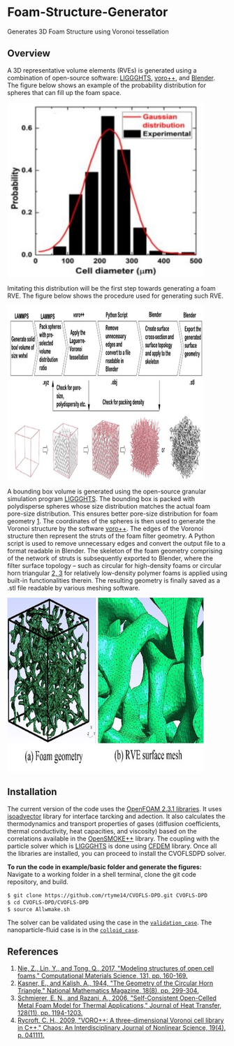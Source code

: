 # Foam-Structure-Generator
Generates 3D Foam Structure using Voronoi tessellation

## Overview
A 3D representative volume elements (RVEs) is generated using a combination of open-source software: [LIGGGHTS](https://www.cfdem.com/liggghtsr-open-source-discrete-element-method-particle-simulation-code), [voro++](http://math.lbl.gov/voro++/about.html), and [Blender](https://www.blender.org/). The figure below shows an example of the probability distribution for spheres that can fill up the foam space. 

<img src="https://github.com/rtymea14/Foam-Structure-Generator/blob/main/SphereDist.jpg" width="450" height="400" />

Imitating this distribution will be the first step towards generating a foam RVE. The figure below shows the procedure used for generating such RVE. 

<img src="https://github.com/rtymea14/Foam-Structure-Generator/blob/main/process.jpg" width="450" height="400" />

A bounding box volume is generated using the open-source granular simulation program [LIGGGHTS](https://www.cfdem.com/liggghtsr-open-source-discrete-element-method-particle-simulation-code). The bounding box is packed with polydisperse spheres whose size distribution matches the actual foam pore-size distribution. This ensures better pore-size distribution for foam geometry [1](#References). The coordinates of the spheres is then used to generate the Voronoi structure by the software [voro++](http://math.lbl.gov/voro++/about.html). The edges of the Voronoi structure then represent the struts of the foam filter geometry. A Python script is used to remove unnecessary edges and convert the output file to a format readable in Blender. The skeleton of the foam geometry comprising of the network of struts is subsequently exported to Blender, where the filter surface topology – such as circular for high-density foams or circular horn triangular [2, 3](#References) for relatively low-density polymer foams is applied using built-in functionalities therein. The resulting geometry is finally saved as a .stl file readable by various meshing software.

<img src="https://github.com/rtymea14/Foam-Structure-Generator/blob/main/mesh.jpg" width="450" height="400" />

## Installation
The current version of the code uses the [OpenFOAM 2.3.1 libraries](http://www.openfoam.org/archive/2.3.1/download/source.php). It uses [isoadvector](https://github.com/isoAdvector/isoAdvector) library for interface tarcking and adection. It also calculates the thermodynamics and transport properties of gases (diffusion coefficients, thermal conductivity, heat capacities, and viscosity) based on the correlations available in the [OpenSMOKE++](https://www.opensmokepp.polimi.it) library. The coupling with the particle solver which is [LIGGGHTS](https://www.cfdem.com/liggghtsr-open-source-discrete-element-method-particle-simulation-code) is done using [CFDEM](https://www.cfdem.com/cfdemrcoupling-open-source-cfd-dem-framework) library. Once all the libraries are installed, you can proceed to install the CVOFLSDPD solver. 

**To run the code in example/basic folder and generate the figures:**
Navigate to a working folder in a shell terminal, clone the git code repository, and build.
```
$ git clone https://github.com/rtyme14/CVOFLS-DPD.git CVOFLS-DPD
$ cd CVOFLS-DPD/CVOFLS-DPD
$ source Allwmake.sh
```

The solver can be validated using the case in the [`validation_case`](validation_case). The nanoparticle-fluid case is in the [`colloid_case`](colloid_case).  

## References
1.  [Nie, Z., Lin, Y., and Tong, Q., 2017, "Modeling structures of open cell foams," Computational Materials Science, 131, pp. 160-169.](http://dx.doi.org/10.1016/j.commatsci.2017.01.029)
2.  [Kasner, E., and Kalish, A., 1944, "The Geometry of the Circular Horn Triangle," National Mathematics Magazine, 18(8), pp. 299-304.](https://doi.org/10.2307/3030080)
3.  [Schmierer, E. N., and Razani, A., 2006, "Self-Consistent Open-Celled Metal Foam Model for Thermal Applications," Journal of Heat Transfer, 128(11), pp. 1194-1203.](https://doi.org/10.1115/1.2352787)
4.  [Rycroft, C. H., 2009, "VORO++: A three-dimensional Voronoi cell library in C++," Chaos: An Interdisciplinary Journal of Nonlinear Science, 19(4), p. 041111.](https://doi.org/10.1063/1.3215722)
